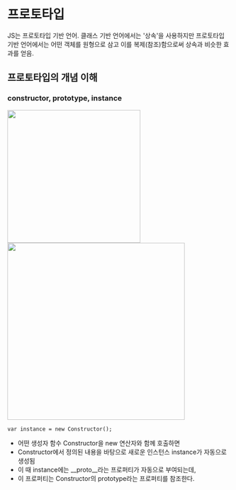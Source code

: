 # 프로토타입
JS는 프로토타입 기반 언어. 
클래스 기반 언어에서는 '상속'을 사용하지만 프로토타입 기반 언어에서는 어떤 객체를 원형으로 삼고 이를 복제(참조)함으로써 상속과 비슷한 효과를 얻음.

## 프로토타입의 개념 이해
### constructor, prototype, instance

<img src= https://github.com/thisisthewa2/CoreJS/assets/119280160/5bdd1a89-3af2-4d95-b670-5dfd1b455514  width="300" height="300"/><img src = https://github.com/thisisthewa2/CoreJS/assets/119280160/e6104a1c-4b82-4155-8b97-704a4bd83342 width="400" height="400"/>

```
var instance = new Constructor();
```
- 어떤 생성자 함수 Constructor을 new 연산자와 함께 호출하면
- Constructor에서 정의된 내용을 바탕으로 새로운 인스턴스 instance가 자동으로 생성됨
- 이 때 instance에는 __proto__라는 프로퍼티가 자동으로 부여되는데,
- 이 프로퍼티는 Constructor의 prototype라는 프로퍼티를 참조한다.


